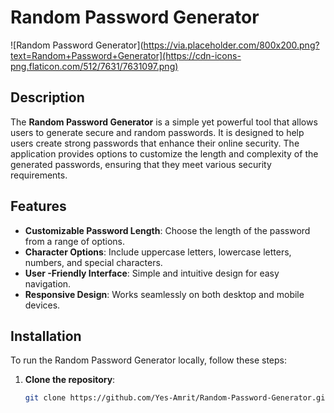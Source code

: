 # Random Password Generator

![Random Password Generator](https://via.placeholder.com/800x200.png?text=Random+Password+Generator](https://cdn-icons-png.flaticon.com/512/7631/7631097.png)

## Description

The **Random Password Generator** is a simple yet powerful tool that allows users to generate secure and random passwords. It is designed to help users create strong passwords that enhance their online security. The application provides options to customize the length and complexity of the generated passwords, ensuring that they meet various security requirements.

## Features

- **Customizable Password Length**: Choose the length of the password from a range of options.
- **Character Options**: Include uppercase letters, lowercase letters, numbers, and special characters.
- **User -Friendly Interface**: Simple and intuitive design for easy navigation.
- **Responsive Design**: Works seamlessly on both desktop and mobile devices.

## Installation

To run the Random Password Generator locally, follow these steps:

1. **Clone the repository**:
   ```bash
   git clone https://github.com/Yes-Amrit/Random-Password-Generator.git
